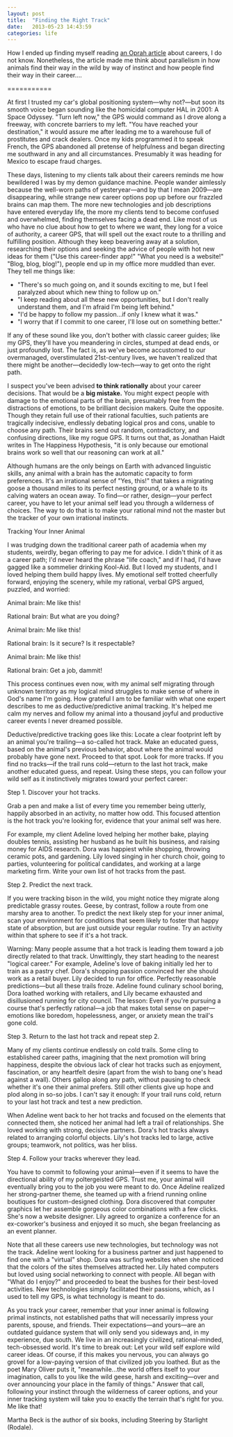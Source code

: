 ```yaml
---
layout: post
title:  "Finding the Right Track"
date:   2013-05-23 14:43:59
categories: life
---
```


How I ended up finding myself reading [an Oprah article](http://www.oprah.com/money/Find-Your-Career-Path) about careers, I do not know.  Nonetheless, the article made me think about parallelism in how animals find their way in the wild by way of instinct and how people find their way in their career....  


===========
  
  At first I trusted my car's global positioning system—why not?—but soon its smooth voice began sounding like the homicidal computer HAL in 2001: A Space Odyssey. "Turn left now," the GPS would command as I drove along a freeway, with concrete barriers to my left. "You have reached your destination," it would assure me after leading me to a warehouse full of prostitutes and crack dealers. Once my kids programmed it to speak French, the GPS abandoned all pretense of helpfulness and began directing me southward in any and all circumstances. Presumably it was heading for Mexico to escape fraud charges.
  
  These days, listening to my clients talk about their careers reminds me how bewildered I was by my demon guidance machine. People wander aimlessly because the well-worn paths of yesteryear—and by that I mean 2009—are disappearing, while strange new career options pop up before our frazzled brains can map them. The more new technologies and job descriptions have entered everyday life, the more my clients tend to become confused and overwhelmed, finding themselves facing a dead end. Like most of us who have no clue about how to get to where we want, they long for a voice of authority, a career GPS, that will spell out the exact route to a thrilling and fulfilling position. Although they keep beavering away at a solution, researching their options and seeking the advice of people with hot new ideas for them ("Use this career-finder app!" "What you need is a website!" "Blog, blog, blog!"), people end up in my office more muddled than ever. They tell me things like: 
  
  * "There's so much going on, and it sounds exciting to me, but I feel paralyzed about which new thing to follow up on."
  * "I keep reading about all these new opportunities, but I don't really understand them, and I'm afraid I'm being left behind."
  * "I'd be happy to follow my passion...if only I knew what it was."
  * "I worry that if I commit to one career, I'll lose out on something better."
  
  If any of these sound like you, don't bother with classic career guides; like my GPS, they'll have you meandering in circles, stumped at dead ends, or just profoundly lost. The fact is, as we've become accustomed to our overmanaged, overstimulated 21st-century lives, we haven't realized that there might be another—decidedly low-tech—way to get onto the right path.
  
  
  I suspect you've been advised **to think rationally** about your career decisions. That would be a **big mistake.** You might expect people with damage to the emotional parts of the brain, presumably free from the distractions of emotions, to be brilliant decision makers. Quite the opposite. Though they retain full use of their rational faculties, such patients are tragically indecisive, endlessly debating logical pros and cons, unable to choose any path. Their brains send out random, contradictory, and confusing directions, like my rogue GPS. It turns out that, as Jonathan Haidt writes in The Happiness Hypothesis, "it is only because our emotional brains work so well that our reasoning can work at all."
  
  Although humans are the only beings on Earth with advanced linguistic skills, any animal with a brain has the automatic capacity to form preferences. It's an irrational sense of "Yes, this!" that takes a migrating goose a thousand miles to its perfect nesting ground, or a whale to its calving waters an ocean away. To find—or rather, design—your perfect career, you have to let your animal self lead you through a wilderness of choices. The way to do that is to make your rational mind not the master but the tracker of your own irrational instincts.
  
  Tracking Your Inner Animal 
  
  I was trudging down the traditional career path of academia when my students, weirdly, began offering to pay me for advice. I didn't think of it as a career path; I'd never heard the phrase "life coach," and if I had, I'd have gagged like a sommelier drinking Kool-Aid. But I loved my students, and I loved helping them build happy lives. My emotional self trotted cheerfully forward, enjoying the scenery, while my rational, verbal GPS argued, puzzled, and worried:
  
  Animal brain: Me like this! 
  
  Rational brain: But what are you doing? 
  
  Animal brain: Me like this! 
  
  Rational brain: Is it secure? Is it respectable? 
  
  Animal brain: Me like this! 
  
  Rational brain: Get a job, dammit! 
  
  This process continues even now, with my animal self migrating through unknown territory as my logical mind struggles to make sense of where in God's name I'm going. How grateful I am to be familiar with what one expert describes to me as deductive/predictive animal tracking. It's helped me calm my nerves and follow my animal into a thousand joyful and productive career events I never dreamed possible.
  
  
  Deductive/predictive tracking goes like this: Locate a clear footprint left by an animal you're trailing—a so-called hot track. Make an educated guess, based on the animal's previous behavior, about where the animal would probably have gone next. Proceed to that spot. Look for more tracks. If you find no tracks—if the trail runs cold—return to the last hot track, make another educated guess, and repeat. Using these steps, you can follow your wild self as it instinctively migrates toward your perfect career:
  
  Step 1. Discover your hot tracks. 
  
  Grab a pen and make a list of every time you remember being utterly, happily absorbed in an activity, no matter how odd. This focused attention is the hot track you're looking for, evidence that your animal self was here. 
  
  For example, my client Adeline loved helping her mother bake, playing doubles tennis, assisting her husband as he built his business, and raising money for AIDS research. Dora was happiest while shopping, throwing ceramic pots, and gardening. Lily loved singing in her church choir, going to parties, volunteering for political candidates, and working at a large marketing firm. Write your own list of hot tracks from the past. 
  
  Step 2. Predict the next track. 
  
  If you were tracking bison in the wild, you might notice they migrate along predictable grassy routes. Geese, by contrast, follow a route from one marshy area to another. To predict the next likely step for your inner animal, scan your environment for conditions that seem likely to foster that happy state of absorption, but are just outside your regular routine. Try an activity within that sphere to see if it's a hot track. 
  
  Warning: Many people assume that a hot track is leading them toward a job directly related to that track. Unwittingly, they start heading to the nearest "logical career." For example, Adeline's love of baking initially led her to train as a pastry chef. Dora's shopping passion convinced her she should work as a retail buyer. Lily decided to run for office. Perfectly reasonable predictions—but all these trails froze. Adeline found culinary school boring, Dora loathed working with retailers, and Lily became exhausted and disillusioned running for city council. The lesson: Even if you're pursuing a course that's perfectly rational—a job that makes total sense on paper—emotions like boredom, hopelessness, anger, or anxiety mean the trail's gone cold.
  
  Step 3. Return to the last hot track and repeat step 2. 
  
  Many of my clients continue endlessly on cold trails. Some cling to established career paths, imagining that the next promotion will bring happiness, despite the obvious lack of clear hot tracks such as enjoyment, fascination, or any heartfelt desire (apart from the wish to bang one's head against a wall). Others gallop along any path, without pausing to check whether it's one their animal prefers. Still other clients give up hope and plod along in so-so jobs. I can't say it enough: If your trail runs cold, return to your last hot track and test a new prediction.
  
  When Adeline went back to her hot tracks and focused on the elements that connected them, she noticed her animal had left a trail of relationships. She loved working with strong, decisive partners. Dora's hot tracks always related to arranging colorful objects. Lily's hot tracks led to large, active groups; teamwork, not politics, was her bliss. 
  
  Step 4. Follow your tracks wherever they lead. 
  
  You have to commit to following your animal—even if it seems to have the directional ability of my poltergeisted GPS. Trust me, your animal will eventually bring you to the job you were meant to do. Once Adeline realized her strong-partner theme, she teamed up with a friend running online boutiques for custom-designed clothing. Dora discovered that computer graphics let her assemble gorgeous color combinations with a few clicks. She's now a website designer. Lily agreed to organize a conference for an ex-coworker's business and enjoyed it so much, she began freelancing as an event planner. 
  
  Note that all these careers use new technologies, but technology was not the track. Adeline went looking for a business partner and just happened to find one with a "virtual" shop. Dora was surfing websites when she noticed that the colors of the sites themselves attracted her. Lily hated computers but loved using social networking to connect with people. All began with "What do I enjoy?" and proceeded to beat the bushes for their best-loved activities. New technologies simply facilitated their passions, which, as I used to tell my GPS, is what technology is meant to do. 
  
  As you track your career, remember that your inner animal is following primal instincts, not established paths that will necessarily impress your parents, spouse, and friends. Their expectations—and yours—are an outdated guidance system that will only send you sideways and, in my experience, due south. We live in an increasingly civilized, rational-minded, tech-obsessed world. It's time to break out: Let your wild self explore wild career ideas. Of course, if this makes you nervous, you can always go grovel for a low-paying version of that civilized job you loathed. But as the poet Mary Oliver puts it, "meanwhile...the world offers itself to your imagination, calls to you like the wild geese, harsh and exciting—over and over announcing your place in the family of things." Answer that call, following your instinct through the wilderness of career options, and your inner tracking system will take you to exactly the terrain that's right for you. Me like that! 
  
  Martha Beck is the author of six books, including Steering by Starlight (Rodale).


